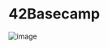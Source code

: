 # 42Basecamp
![image](https://user-images.githubusercontent.com/62228465/115150615-8d5d0700-a03f-11eb-8840-6275cd444566.png)
